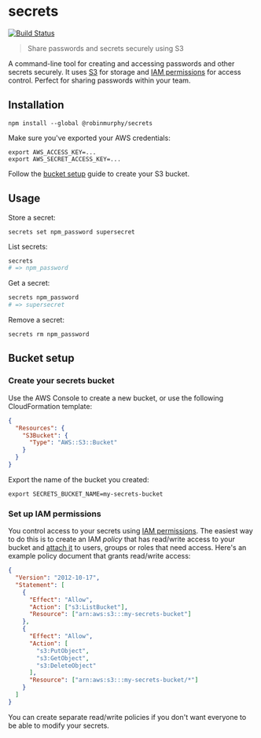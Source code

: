 # secrets

[![Build Status](https://travis-ci.org/robinjmurphy/secrets.svg)](https://travis-ci.org/robinjmurphy/secrets)

> Share passwords and secrets securely using S3

A command-line tool for creating and accessing passwords and other secrets securely. It uses [S3](https://aws.amazon.com/s3/) for storage and [IAM permissions](http://docs.aws.amazon.com/IAM/latest/UserGuide/policies_permissions.html) for access control. Perfect for sharing passwords within your team.

## Installation

```
npm install --global @robinmurphy/secrets
```

Make sure you've exported your AWS credentials:

```
export AWS_ACCESS_KEY=...
export AWS_SECRET_ACCESS_KEY=...
```

Follow the [bucket setup](#bucket-setup) guide to create your S3 bucket.

## Usage

Store a secret:

```
secrets set npm_password supersecret
```

List secrets:

```bash
secrets
# => npm_password
```

Get a secret:

```bash
secrets npm_password
# => supersecret
```

Remove a secret:

```
secrets rm npm_password
```

## Bucket setup

### Create your secrets bucket

Use the AWS Console to create a new bucket, or use the following CloudFormation template:

```json
{
  "Resources": {
    "S3Bucket": {
      "Type": "AWS::S3::Bucket"
    }
  }
}

```

Export the name of the bucket you created:

```
export SECRETS_BUCKET_NAME=my-secrets-bucket
```

### Set up IAM permissions

You control access to your secrets using [IAM permissions](http://docs.aws.amazon.com/IAM/latest/UserGuide/policies_permissions.html). The easiest way to do this is to create an IAM _policy_ that has read/write access to your bucket and [attach it](http://docs.aws.amazon.com/IAM/latest/UserGuide/policies_using-managed.html#attach-managed-policy-console) to users, groups or roles that need access. Here's an example policy document that grants read/write access:

```json
{
  "Version": "2012-10-17",
  "Statement": [
    {
      "Effect": "Allow",
      "Action": ["s3:ListBucket"],
      "Resource": ["arn:aws:s3:::my-secrets-bucket"]
    },
    {
      "Effect": "Allow",
      "Action": [
        "s3:PutObject",
        "s3:GetObject",
        "s3:DeleteObject"
      ],
      "Resource": ["arn:aws:s3:::my-secrets-bucket/*"]
    }
  ]
}
```

You can create separate read/write policies if you don't want everyone to be able to modify your secrets.
